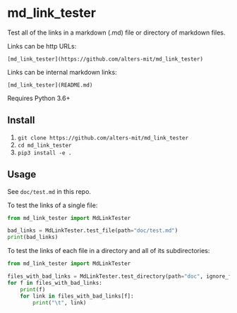 # md_link_tester

Test all of the links in a markdown (.md) file or directory of markdown files.

Links can be http URLs:

```
[md_link_tester](https://github.com/alters-mit/md_link_tester)
```

Links can be internal markdown links:

```
[md_link_tester](README.md)
```

Requires Python 3.6+

## Install

1. `git clone https://github.com/alters-mit/md_link_tester`
2. `cd md_link_tester`
3. `pip3 install -e .`

## Usage

See `doc/test.md` in this repo.

To test the links of a single file:

```python
from md_link_tester import MdLinkTester

bad_links = MdLinkTester.test_file(path="doc/test.md")
print(bad_links)
```

To test the links of each file in a directory and all of its subdirectories:

```python
from md_link_tester import MdLinkTester

files_with_bad_links = MdLinkTester.test_directory(path="doc", ignore_files=["another_page.md"])
for f in files_with_bad_links:
    print(f)
    for link in files_with_bad_links[f]:
        print("\t", link)
```